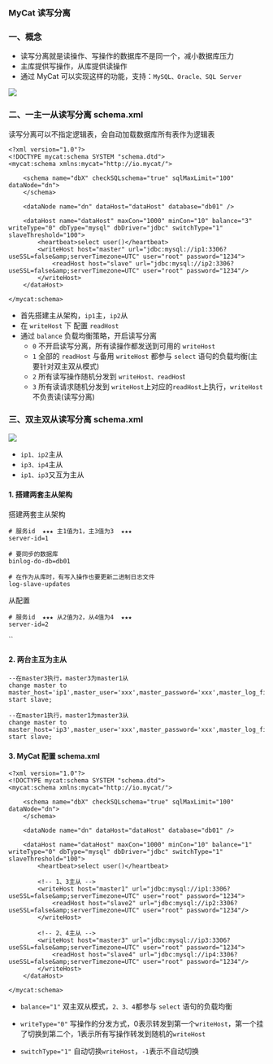 ### MyCat 读写分离

### 一、概念
* 读写分离就是读操作、写操作的数据库不是同一个，减小数据库压力
* 主库提供写操作，从库提供读操作
* 通过 MyCat 可以实现这样的功能，支持：`MySQL、Oracle、SQL Server`

![](https://fgq233.github.io/imgs/mysql/mycat7.png)


### 二、一主一从读写分离  schema.xml
读写分离可以不指定逻辑表，会自动加载数据库所有表作为逻辑表

```
<?xml version="1.0"?>
<!DOCTYPE mycat:schema SYSTEM "schema.dtd">
<mycat:schema xmlns:mycat="http://io.mycat/">

    <schema name="dbX" checkSQLschema="true" sqlMaxLimit="100" dataNode="dn">
    </schema>
 
    <dataNode name="dn" dataHost="dataHost" database="db01" />
 
    <dataHost name="dataHost" maxCon="1000" minCon="10" balance="3" writeType="0" dbType="mysql" dbDriver="jdbc" switchType="1"  slaveThreshold="100">
        <heartbeat>select user()</heartbeat>
        <writeHost host="master" url="jdbc:mysql://ip1:3306?useSSL=false&amp;serverTimezone=UTC" user="root" password="1234"> 
            <readHost host="slave" url="jdbc:mysql://ip2:3306?useSSL=false&amp;serverTimezone=UTC" user="root" password="1234"/> 
        </writeHost>
    </dataHost>

</mycat:schema>
```

* 首先搭建主从架构，`ip1`主，`ip2`从
* 在 `writeHost` 下 配置 `readHost`
* 通过 `balance` 负载均衡策略，开启读写分离 
  * `0` 不开启读写分离，所有读操作都发送到可用的 `writeHost`
  * `1` 全部的 `readHost` 与备用 `writeHost` 都参与 `select` 语句的负载均衡(主要针对双主双从模式)
  * `2` 所有读写操作随机分发到 `writeHost、readHos`t
  * `3` 所有读请求随机分发到 `writeHost`上对应的`readHost`上执行，`writeHost` 不负责读(读写分离)


 
### 三、双主双从读写分离  schema.xml
![](https://fgq233.github.io/imgs/mysql/mycat8.png)

* `ip1、ip2`主从
* `ip3、ip4`主从
* `ip1、ip3`又互为主从
#### 1. 搭建两套主从架构
搭建两套主从架构

```
# 服务id  ★★★ 主1值为1，主3值为3  ★★★
server-id=1         

# 要同步的数据库
binlog-do-db=db01

# 在作为从库时，有写入操作也要更新二进制日志文件
log-slave-updates
```

从配置
 
```
# 服务id  ★★★ 从2值为2，从4值为4  ★★★
server-id=2
```

``
#### 2. 两台主互为主从
```
--在master3执行，master3为master1从
change master to master_host='ip1',master_user='xxx',master_password='xxx',master_log_file='xxx',master_log_pos=xxx;
start slave;

--在master1执行，master1为master3从
change master to master_host='ip3',master_user='xxx',master_password='xxx',master_log_file='xxx',master_log_pos=xxx;
start slave;
```


#### 3. MyCat 配置 schema.xml
```
<?xml version="1.0"?>
<!DOCTYPE mycat:schema SYSTEM "schema.dtd">
<mycat:schema xmlns:mycat="http://io.mycat/">

    <schema name="dbX" checkSQLschema="true" sqlMaxLimit="100" dataNode="dn">
    </schema>
 
    <dataNode name="dn" dataHost="dataHost" database="db01" />
 
    <dataHost name="dataHost" maxCon="1000" minCon="10" balance="1" writeType="0" dbType="mysql" dbDriver="jdbc" switchType="1" slaveThreshold="100">
        <heartbeat>select user()</heartbeat>
        
        <!-- 1、3主从 -->
        <writeHost host="master1" url="jdbc:mysql://ip1:3306?useSSL=false&amp;serverTimezone=UTC" user="root" password="1234"> 
            <readHost host="slave2" url="jdbc:mysql://ip2:3306?useSSL=false&amp;serverTimezone=UTC" user="root" password="1234"/> 
        </writeHost>
        
        <!-- 2、4主从 -->
        <writeHost host="master3" url="jdbc:mysql://ip3:3306?useSSL=false&amp;serverTimezone=UTC" user="root" password="1234"> 
            <readHost host="slave4" url="jdbc:mysql://ip4:3306?useSSL=false&amp;serverTimezone=UTC" user="root" password="1234"/> 
        </writeHost>
    </dataHost>

</mycat:schema>
```

* `balance="1"` 双主双从模式，`2、3、4`都参与 `select` 语句的负载均衡

* `writeType="0"` 写操作的分发方式，0表示转发到第一个`writeHost`，第一个挂了切换到第二个，1表示所有写操作转发到随机的`writeHost`

* `switchType="1"` 自动切换`writeHost`，`-1`表示不自动切换